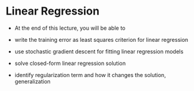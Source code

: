 # Linear Regression

* At the end of this lecture, you will be able to

* write the training error as least squares criterion for linear regression

* use stochastic gradient descent for fitting linear regression models

* solve closed-form linear regression solution

* identify regularization term and how it changes the solution, generalization
